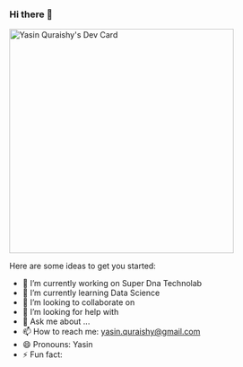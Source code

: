 ### Hi there 👋
<a href="https://app.daily.dev/yasin7044"><img src="https://api.daily.dev/devcards/153e4adc8e47442f83b74e0e7b48be28.png?r=t49" width="400" alt="Yasin Quraishy's Dev Card"/></a>

Here are some ideas to get you started:

- 🔭 I’m currently working on Super Dna Technolab
- 🌱 I’m currently learning Data Science
- 👯 I’m looking to collaborate on 
- 🤔 I’m looking for help with 
- 💬 Ask me about ...
- 📫 How to reach me: yasin.quraishy@gmail.com
- 😄 Pronouns: Yasin
- ⚡ Fun fact: 
